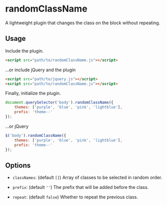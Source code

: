 # randomClassName

A lightweight plugin that changes the class on the block without repeating.

## Usage

Include the plugin.

```html
<script src="path/to/randomClassName.js"></script>
```

...or include jQuery and the plugin

```html
<script src="path/to/jquery.js"></script>
<script src="path/to/randomClassName.js"></script>
```

Finally, initialize the plugin.

```javascript
document.querySelector('body').randomClassName({
    themes: ['purple', 'blue', 'pink', 'lightblue'],
    prefix: 'theme--'
});
```

...or jQuery

```javascript
$('body').randomClassName({
    themes: ['purple', 'blue', 'pink', 'lightblue'],
    prefix: 'theme--'
});
```

## Options

- `classNames`: (default `[]`) Array of classes to be selected in random order.

- `prefix`: (default `''`) The prefix that will be added before the class.

- `repeat`: (default `false`) Whether to repeat the previous class.

